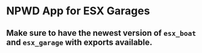 # NPWD App for ESX Garages

## Make sure to have the newest version of `esx_boat` and `esx_garage` with exports available.
